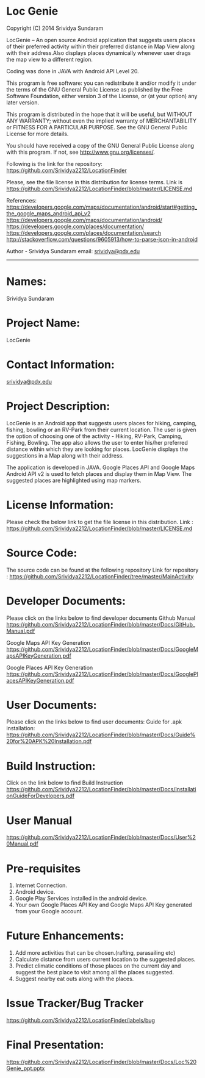 Loc Genie
=========

Copyright (C) 2014 Srividya Sundaram

LocGenie – An open source Android application that suggests users places of their preferred activity within their 
preferred distance in Map View along with their address.Also displays places dynamically whenever user drags the map view to a different region.
 
 Coding was done in JAVA with Android API Level 20.
 
 This program is free software: you can redistribute it and/or modify it under 
 the terms of the GNU General Public License as published by the Free Software Foundation, 
 either version 3 of the License, or (at your option) any later version.
 
 This program is distributed in the hope that it will be useful, but WITHOUT ANY WARRANTY; 
 without even the implied warranty of MERCHANTABILITY or FITNESS FOR A PARTICULAR PURPOSE. 
 See the GNU General Public License for more details.
 
 You should have received a copy of the GNU General Public License along with this program. 
 If not, see http://www.gnu.org/licenses/.
 
 Following is the link for the repository: https://github.com/Srividya2212/LocationFinder
 
 Please, see the file license in this distribution for license terms. Link is
 https://github.com/Srividya2212/LocationFinder/blob/master/LICENSE.md
 
 References:
 https://developers.google.com/maps/documentation/android/start#getting_the_google_maps_android_api_v2
 https://developers.google.com/maps/documentation/android/
 https://developers.google.com/places/documentation/
 https://developers.google.com/places/documentation/search
 http://stackoverflow.com/questions/9605913/how-to-parse-json-in-android
 
 Author - Srividya Sundaram
 email: srividya@pdx.edu
 
**********************************************************************
Names:
======
Srividya Sundaram

Project Name:
============
LocGenie

Contact Information:
=================
srividya@pdx.edu

Project Description:
================
LocGenie is an Android app that suggests users places for hiking, camping, fishing, bowling or an RV-Park from their current location. The user is given the option of choosing one of the activity - Hiking, RV-Park, Camping, Fishing, Bowling. The app also allows the user to enter his/her preferred distance within which they are looking for places. LocGenie displays the suggestions in a Map along with their address. 

The application is developed in JAVA.  Google Places API and Google Maps Android API v2 is used to fetch places and display them in Map View. The suggested places are highlighted using map markers.

License Information:
================
Please check the below link to get the file license in this distribution.
Link : https://github.com/Srividya2212/LocationFinder/blob/master/LICENSE.md

Source Code:
=========
The source code can be found at the following repository
Link for repository : https://github.com/Srividya2212/LocationFinder/tree/master/MainActivity

Developer Documents:
===================
Please click on the links below to find developer documents
Github Manual
https://github.com/Srividya2212/LocationFinder/blob/master/Docs/GitHub_Manual.pdf

Google Maps API Key Generation
https://github.com/Srividya2212/LocationFinder/blob/master/Docs/GoogleMapsAPIKeyGeneration.pdf

Google Places API Key Generation
https://github.com/Srividya2212/LocationFinder/blob/master/Docs/GooglePlacesAPIKeyGeneration.pdf


User Documents:
===============
Please click on the links below to find user documents:
Guide for .apk installation:
https://github.com/Srividya2212/LocationFinder/blob/master/Docs/Guide%20for%20APK%20Installation.pdf

Build Instruction:
==================
Click on the link below to find Build Instruction
https://github.com/Srividya2212/LocationFinder/blob/master/Docs/InstallationGuideForDevelopers.pdf


User Manual
============
https://github.com/Srividya2212/LocationFinder/blob/master/Docs/User%20Manual.pdf

Pre-requisites
==============
1.	Internet Connection.
2.	Android device.
3.	Google Play Services installed in the android device.
4.	Your own Google Places API Key and Google Maps API Key generated from your Google account.

Future Enhancements:
====================
1.	Add more activities that can be chosen.(rafting, parasailing etc)
2.	Calculate distance from users current location to the suggested places.
3.	Predict climatic conditions of those places 
   on the current day and suggest the best place to visit among all the places suggested.
4.	Suggest nearby eat outs along with the places.


Issue Tracker/Bug Tracker
==========================
https://github.com/Srividya2212/LocationFinder/labels/bug


Final Presentation:
===================
https://github.com/Srividya2212/LocationFinder/blob/master/Docs/Loc%20Genie_ppt.pptx






